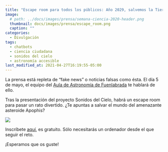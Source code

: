 ```yaml
---
title: "Escape room para todos los públicos: Año 2029, salvemos la Tierra del asteroide "Apophis" "
image: 
  # path: ../docs/images/prensa/semana-ciencia-2020-header.png
  thumbnail: docs/images/prensa/escape_room.png
  caption: ""
categories:
  - Divulgación
tags:
  - chatbots
  - ciencia ciudadana
  - sonidos del cielo
  - astronomía accesible
last_modified_at: 2021-04-27T16:19:55-05:00
---
```



La prensa está repleta de “fake news” o noticias falsas como ésta. El día 5 de mayo, el equipo del [Aula de Astronomía de Fuenlabrada](https://www.auladeastronomiadefuenlabrada.com/) te hablará de ello. 

 
Tras la presentación del proyecto Sonidos del Cielo, habrá un escape room para pasar un rato divertido. ¿Te apuntas a salvar el mundo del amenazante asteroide Apophis? 

<img src="/sonidosdelcielo/docs/images/prensa/taller.png">


Inscríbete [aquí](https://eventos.upm.es/65482/detail/jornada-de-actividades_-chatbots-para-participar-en-el-proyecto-de-ciencia-ciudadana-sonidos-del-ci.html), es gratuito. Sólo necesitarás un ordenador desde el que seguir el reto.   

¡Esperamos que os guste! 